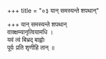+++
title = "०३ यान् समस्यन्ते शपथान्"

+++
यान् समस्यन्ते शपथान्  
वाक्क्षम्यानृत्वियामधि ।  
यवं त्वं बिभ्रद् बाह्वोः  
पूर्वः प्रति शृणीहि तान् ॥
